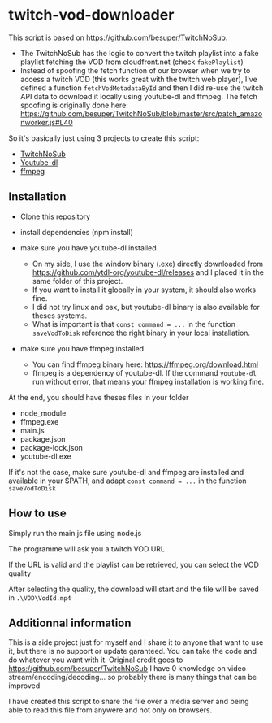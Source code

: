 # twitch-vod-downloader
This script is based on https://github.com/besuper/TwitchNoSub.
-  The TwitchNoSub has the logic to convert the twitch playlist into a fake playlist fetching the VOD from cloudfront.net (check `fakePlaylist`)
-  Instead of spoofing the fetch function of our browser when we try to access a twitch VOD (this works great with the twitch web player), I've defined a function `fetchVodMetadataById` and then I did re-use the twitch API data to download it locally using youtube-dl and ffmpeg.
The fetch spoofing is originally done here: https://github.com/besuper/TwitchNoSub/blob/master/src/patch_amazonworker.js#L40

So it's basically just using 3 projects to create this script: 

- [TwitchNoSub](https://github.com/besuper/TwitchNoSub)
- [Youtube-dl](https://github.com/ytdl-org/youtube-dl)
- [ffmpeg](https://github.com/FFmpeg/FFmpeg)

## Installation
- Clone this repository
- install dependencies (npm install)
- make sure you have youtube-dl installed
  - On my side, I use the window binary (.exe) directly downloaded from https://github.com/ytdl-org/youtube-dl/releases and I placed it in the same folder of this project.
  - If you want to install it globally in your system, it should also works fine.
  - I did not try linux and osx, but youtube-dl binary is also available for theses systems.
  - What is important is that `const command = ...` in the function `saveVodToDisk` reference the right binary in your local installation.

- make sure you have ffmpeg installed
  - You can find ffmpeg binary here: https://ffmpeg.org/download.html
  - ffmpeg is a dependency of youtube-dl. If the command `youtube-dl` run without error, that means your ffmpeg installation is working fine.

At the end, you should have theses files in your folder
- node_module
- ffmpeg.exe
- main.js
- package.json
- package-lock.json
- youtube-dl.exe

If it's not the case, make sure youtube-dl and ffmpeg are installed and available in your $PATH, and adapt `const command = ...` in the function `saveVodToDisk`

## How to use
Simply run the main.js file using node.js

The programme will ask you a twitch VOD URL

If the URL is valid and the playlist can be retrieved, you can select the VOD quality

After selecting the quality, the download will start and the file will be saved in `.\VOD\VodId.mp4`

## Additionnal information
This is a side project just for myself and I share it to anyone that want to use it, but there is no support or update garanteed.
You can take the code and do whatever you want with it.
Original credit goes to https://github.com/besuper/TwitchNoSub
I have 0 knowledge on video stream/encoding/decoding... so probably there is many things that can be improved

I have created this script to share the file over a media server and being able to read this file from anywere and not only on browsers.
